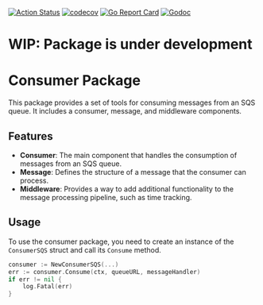 [![Action Status](https://github.com/vmyroslav/sqs-go/actions/workflows/ci.yaml/badge.svg)](https://github.com/vmyroslav/sqs-go/actions/workflows/ci.yaml)
[![codecov](https://codecov.io/gh/vmyroslav/sqs-go/branch/main/graph/badge.svg?token=8F5APGAZT6)](https://codecov.io/gh/vmyroslav/sqs-go)
[![Go Report Card](https://goreportcard.com/badge/github.com/vmyroslav/sqs-consumer)](https://goreportcard.com/report/github.com/vmyroslav/sqs-consumer)
[![Godoc](https://pkg.go.dev/badge/github.com/vmyroslav/home-lib?utm_source=godoc)](https://pkg.go.dev/github.com/vmyroslav/home-lib)

# WIP: Package is under development

# Consumer Package

This package provides a set of tools for consuming messages from an SQS queue. It includes a consumer, message, and middleware components.

## Features

- **Consumer**: The main component that handles the consumption of messages from an SQS queue.
- **Message**: Defines the structure of a message that the consumer can process.
- **Middleware**: Provides a way to add additional functionality to the message processing pipeline, such as time tracking.

## Usage

To use the consumer package, you need to create an instance of the `ConsumerSQS` struct and call its `Consume` method.

```go
consumer := NewConsumerSQS(...)
err := consumer.Consume(ctx, queueURL, messageHandler)
if err != nil {
    log.Fatal(err)
}